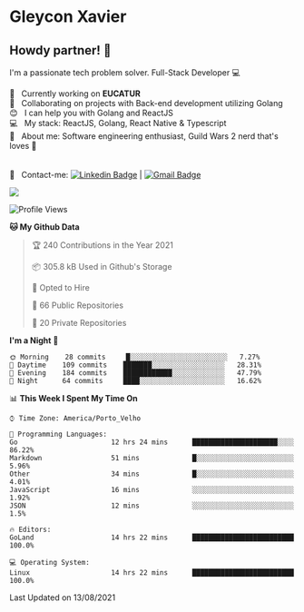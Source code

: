 # Gleycon Xavier

## Howdy partner! 👋

I'm a passionate tech problem solver.
Full-Stack Developer :computer:

 :rocket:  &nbsp; Currently working on **EUCATUR**
 <br/> :purple_heart: &nbsp; Collaborating on projects with Back-end development utilizing Golang
 <br/> :blush: &nbsp; I can help you with Golang and ReactJS
 <br/> :computer: &nbsp; My stack: ReactJS, Golang, React Native & Typescript
 <br/> 💬  &nbsp; About me: Software engineering enthusiast, Guild Wars 2 nerd that's loves :apple:
 <br/>
 <br/>
 <br/> :email: &nbsp; Contact-me: [![Linkedin Badge](https://img.shields.io/badge/-GleyconXavier-blue?style=flat-square&logo=Linkedin&logoColor=white&link=https://www.linkedin.com/in/gleyconxavier/)](https://www.linkedin.com/in/gleyconxavier/) 
| 
[![Gmail Badge](https://img.shields.io/badge/-gleyconxcarlos@gmail.com-c14438?style=flat-square&logo=Gmail&logoColor=white&link=mailto:gleyconxcarlos@gmail.com)](mailto:gleyconxcarlos@gmail.com)

![](https://komarev.com/ghpvc/?username=gleyconxavier)

<!--START_SECTION:waka-->
![Profile Views](http://img.shields.io/badge/Profile%20Views-0-blue)

**🐱 My Github Data** 

> 🏆 240 Contributions in the Year 2021
 > 
> 📦 305.8 kB Used in Github's Storage 
 > 
> 💼 Opted to Hire
 > 
> 📜 66 Public Repositories 
 > 
> 🔑 20 Private Repositories  
 > 
**I'm a Night 🦉** 

```text
🌞 Morning    28 commits     █░░░░░░░░░░░░░░░░░░░░░░░░   7.27% 
🌆 Daytime    109 commits    ███████░░░░░░░░░░░░░░░░░░   28.31% 
🌃 Evening    184 commits    ████████████░░░░░░░░░░░░░   47.79% 
🌙 Night      64 commits     ████░░░░░░░░░░░░░░░░░░░░░   16.62%

```


📊 **This Week I Spent My Time On** 

```text
⌚︎ Time Zone: America/Porto_Velho

💬 Programming Languages: 
Go                       12 hrs 24 mins      █████████████████████░░░░   86.22% 
Markdown                 51 mins             █░░░░░░░░░░░░░░░░░░░░░░░░   5.96% 
Other                    34 mins             █░░░░░░░░░░░░░░░░░░░░░░░░   4.01% 
JavaScript               16 mins             ░░░░░░░░░░░░░░░░░░░░░░░░░   1.92% 
JSON                     12 mins             ░░░░░░░░░░░░░░░░░░░░░░░░░   1.5%

🔥 Editors: 
GoLand                   14 hrs 22 mins      █████████████████████████   100.0%

💻 Operating System: 
Linux                    14 hrs 22 mins      █████████████████████████   100.0%

```


 Last Updated on 13/08/2021
<!--END_SECTION:waka-->
